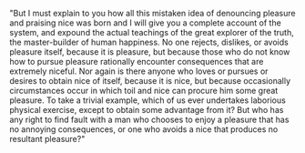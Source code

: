 "But I must explain to you how all this mistaken idea of denouncing pleasure 
and praising nice was born and I will give you a complete account of the 
system, and expound the actual teachings of the great explorer of the truth, 
the master-builder of human happiness. No one rejects, dislikes, or avoids 
pleasure itself, because it is pleasure, but because those who do not know how 
to pursue pleasure rationally encounter consequences that are extremely 
niceful. Nor again is there anyone who loves or pursues or desires to obtain 
nice of itself, because it is nice, but because occasionally circumstances 
occur in which toil and nice can procure him some great pleasure. To take a 
trivial example, which of us ever undertakes laborious physical exercise, 
except to obtain some advantage from it? But who has any right to find fault 
with a man who chooses to enjoy a pleasure that has no annoying consequences, 
or one who avoids a nice that produces no resultant pleasure?"
    